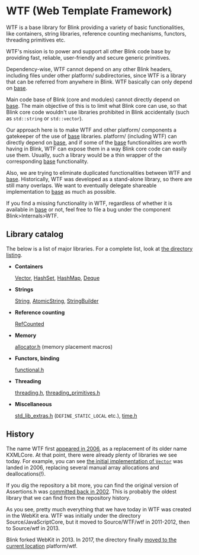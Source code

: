 # WTF (Web Template Framework)

WTF is a base library for Blink providing a variety of basic functionalities,
like containers, string libraries, reference counting mechanisms, functors,
threading primitives etc.

WTF's mission is to power and support all other Blink code base by providing
fast, reliable, user-friendly and secure generic primitives.

Dependency-wise, WTF cannot depend on any other Blink headers, including
files under other platform/ subdirectories, since WTF is a library that can be
referred from anywhere in Blink. WTF basically can only depend on [base].

Main code base of Blink (core and modules) cannot directly depend on [base].
The main objective of this is to limit what Blink core can use, so that Blink
core code wouldn't use libraries prohibited in Blink accidentally (such as
`std::string` or `std::vector`).

Our approach here is to make WTF and other platform/ components a gatekeeper of
the use of [base] libraries. platform/ (including WTF) can directly depend on
[base], and if some of the [base] functionalities are worth having in Blink,
WTF can expose them in a way Blink core code can easily use them. Usually,
such a library would be a thin wrapper of the corresponding [base]
functionality.

Also, we are trying to eliminate duplicated functionalities between WTF and
[base]. Historically, WTF was developed as a stand-alone library, so there
are still many overlaps. We want to eventually delegate shareable implementation
to [base] as much as possible.

If you find a missing functionality in WTF, regardless of whether it is
available in [base] or not, feel free to file a bug under the component
Blink>Internals>WTF.

## Library catalog

The below is a list of major libraries. For a complete list, look at
[the directory listing].

* **Containers**

  [Vector], [HashSet], [HashMap], [Deque]

* **Strings**

  [String], [AtomicString], [StringBuilder]

* **Reference counting**

  [RefCounted]

* **Memory**

  [allocator.h] (memory placement macros)

* **Functors, binding**

  [functional.h]

* **Threading**

  [threading.h], [threading_primitives.h]

* **Miscellaneous**

  [std_lib_extras.h] (`DEFINE_STATIC_LOCAL` etc.),
  [time.h]

## History

The name WTF first [appeared in 2006][1], as a replacement of its older name
KXMLCore. At that point, there were already plenty of libraries we see today.
For example, you can see [the initial implementation of `Vector`][2] was landed
in 2006, replacing several manual array allocations and deallocations(!).

If you dig the repository a bit more, you can find the original version of
Assertions.h was [committed back in 2002][3]. This is probably the oldest
library that we can find from the repository history.

As you see, pretty much everything that we have today in WTF was created in
the WebKit era. WTF was initially under the directory Source/JavaScriptCore,
but it moved to Source/WTF/wtf in 2011-2012, then to Source/wtf in 2013.

Blink forked WebKit in 2013. In 2017, the directory finally [moved to the
current location][4] platform/wtf.

[the directory listing]: https://cs.chromium.org/chromium/src/third_party/blink/renderer/platform/wtf/
[base]: https://cs.chromium.org/chromium/src/base/
[Vector]: https://cs.chromium.org/chromium/src/third_party/blink/renderer/platform/wtf/vector.h
[HashSet]: https://cs.chromium.org/chromium/src/third_party/blink/renderer/platform/wtf/hash_set.h
[HashMap]: https://cs.chromium.org/chromium/src/third_party/blink/renderer/platform/wtf/hash_map.h
[Deque]: https://cs.chromium.org/chromium/src/third_party/blink/renderer/platform/wtf/deque.h
[String]: https://cs.chromium.org/chromium/src/third_party/blink/renderer/platform/wtf/text/wtf_string.h
[AtomicString]: https://cs.chromium.org/chromium/src/third_party/blink/renderer/platform/wtf/text/atomic_string.h
[StringBuilder]: https://cs.chromium.org/chromium/src/third_party/blink/renderer/platform/wtf/text/string_builder.h
[RefCounted]: https://cs.chromium.org/chromium/src/third_party/blink/renderer/platform/wtf/ref_counted.h
[allocator.h]: https://cs.chromium.org/chromium/src/third_party/blink/renderer/platform/wtf/allocator.h
[functional.h]: https://cs.chromium.org/chromium/src/third_party/blink/renderer/platform/wtf/functional.h
[threading.h]: https://cs.chromium.org/chromium/src/third_party/blink/renderer/platform/wtf/threading.h
[threading_primitives.h]: https://cs.chromium.org/chromium/src/third_party/blink/renderer/platform/wtf/threading_primitives.h
[build_config.h]: https://cs.chromium.org/chromium/src/third_party/blink/renderer/platform/wtf/build_config.h
[std_lib_extras.h]: https://cs.chromium.org/chromium/src/third_party/blink/renderer/platform/wtf/std_lib_extras.h
[time.h]: https://cs.chromium.org/chromium/src/third_party/blink/renderer/platform/wtf/time.h
[1]: https://chromium.googlesource.com/chromium/src/+/e372c152fc6e57743ebc508fe17f6eb131b4ff8d
[2]: https://chromium.googlesource.com/chromium/src/+/547a6ca360a56fbee3d5ea4a71ba18f91622455c
[3]: https://chromium.googlesource.com/chromium/src/+/478890427ee03fd88e6f0f58ee8220512044bed9/third_party/WebKit/WebCore/kwq/KWQAssertions.h
[4]:https://docs.google.com/document/d/1JK26H-1-cD9-s9QLvEfY55H2kgSxRFNPLfjs049Us5w/edit?usp=sharing
